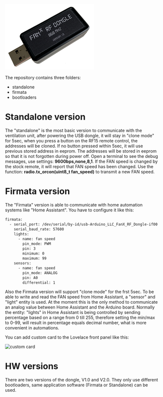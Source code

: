 ![usb dongle](https://github.com/Marcelh1/fanx/blob/main/high_q.png)

The repository contains three folders:
- standalone
- firmata
- bootloaders

# Standalone version
The "standalone" is the most basic version to communicate with the ventilation unit, after powering the USB dongle, it will stay in "clone mode" for 5sec, when you press a button on the RF15 remote control, the addresses will be cloned. If no button pressed within 5sec, it will use previous stored address in eeprom. The addresses will be stored in eeprom so that it is not forgotten during power off. Open a terminal to see the debug messages, use settings: **9600bps,none,8,1**. If the FAN speed is changed by the stock remote, it will report that FAN speed has been changed. Use the function: **radio.tx_orcon(uint8_t fan_speed)** to transmit a new FAN speed.

# Firmata version
The "Firmata" version is able to communicate with home automation systems like "Home Assistant". You have to configure it like this:
```
firmata:
  - serial_port: /dev/serial/by-id/usb-Arduino_LLC_FanX_RF_Dongle-if00
    serial_baud_rate: 57600
    lights:
      - name: fan speed
        pin_mode: PWM
        pin: 3
        minimum: 0
        maximum: 99
    sensors:
      - name: fan speed
        pin_mode: ANALOG
        pin: A0
        differential: 1
```

Also the Firmata version will support "clone mode" for the frst 5sec. To be able to write and read the FAN speed from Home Assistant, a "sensor" and "light" entity is used. At the moment this is the only method to communicate an analog value between Home Assistant and the Arduino board. Normally the entity: "lights" in Home Assistant is being controlled by sending percentage based on a range from 0 till 255, therefore setting the min/max to 0-99, will result in percentage equals decimal number, what is more convenient in automations.

You can add custom card to the Lovelace front panel like this:

![custom card](https://tweakers.net/i/92_YFrTlCgnYt5MYhOnoPeuxj60=/full-fit-in/4000x4000/filters:no_upscale():fill(white):strip_exif()/f/image/rBX8e7hh46UIrR00872p1JKJ.png?f=user_large)

# HW versions
There are two versions of the dongle, V1.0 and V2.0. They only use different bootloaders, same application software (Firmata or Standalone) can be used.
